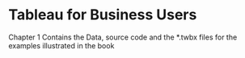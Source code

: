 # Tableau for Business Users
Chapter 1
Contains the Data, source code and the *.twbx files for the examples illustrated in the book 
